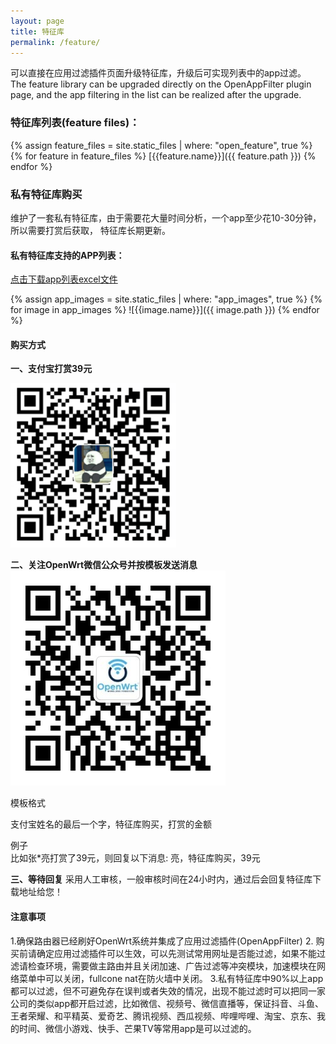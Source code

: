```yaml
---
layout: page
title: 特征库
permalink: /feature/
---
```


可以直接在应用过滤插件页面升级特征库，升级后可实现列表中的app过滤。  
The feature library can be upgraded directly on the OpenAppFilter plugin page,
and the app filtering in the list can be realized after the upgrade.  

### 特征库列表(feature files)： 

{% assign feature_files = site.static_files | where: "open_feature", true %}
{% for feature in feature_files %}
 [{{feature.name}}]({{ feature.path }})
{% endfor %}


### 私有特征库购买   
维护了一套私有特征库，由于需要花大量时间分析，一个app至少花10-30分钟，所以需要打赏后获取，
特征库长期更新。

#### 私有特征库支持的APP列表：  

[点击下载app列表excel文件](http://175.178.71.82:88/docs/support_apps.xlsx)  

{% assign app_images = site.static_files | where: "app_images", true %}
{% for image in app_images %}
 ![{{image.name}}]({{ image.path }})
{% endfor %}


#### 购买方式
  
**一、支付宝打赏39元**   

 ![](assets/img/alipay.png)  

**二、关注OpenWrt微信公众号并按模板发送消息**  
 ![](assets/img/qrcode-openwrt.jpg)  

模板格式   

支付宝姓名的最后一个字，特征库购买，打赏的金额  

例子  
比如张*亮打赏了39元，则回复以下消息:
亮，特征库购买，39元

**三、等待回复**
采用人工审核，一般审核时间在24小时内，通过后会回复特征库下载地址给您！  


#### 注意事项
1.确保路由器已经刷好OpenWrt系统并集成了应用过滤插件(OpenAppFilter)
2. 购买前请确定应用过滤插件可以生效，可以先测试常用网址是否能过滤，如果不能过滤请检查环境，需要做主路由并且关闭加速、广告过滤等冲突模块，加速模块在网络菜单中可以关闭，fullcone nat在防火墙中关闭。
3.私有特征库中90%以上app都可以过滤，但不可避免存在误判或者失效的情况，出现不能过滤时可以把同一家公司的类似app都开启过滤，比如微信、视频号、微信直播等，保证抖音、斗鱼、王者荣耀、和平精英、爱奇艺、腾讯视频、西瓜视频、哔哩哔哩、淘宝、京东、我的时间、微信小游戏、快手、芒果TV等常用app是可以过滤的。



